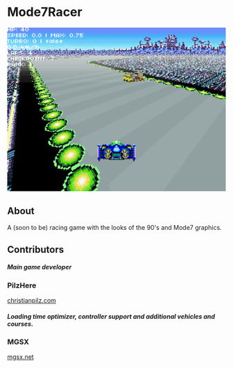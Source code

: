 # Mode7Racer
![alt text](https://github.com/PilzHere/Mode7Racer/blob/master/readmeScreenshot.png)

## About
A (soon to be) racing game with the looks of the 90's and Mode7 graphics.

## Contributors
##### Main game developer
### PilzHere
[christianpilz.com](https://www.christianpilz.com)

##### Loading time optimizer, controller support and additional vehicles and courses.
### MGSX
[mgsx.net](https://www.mgsx.net)
